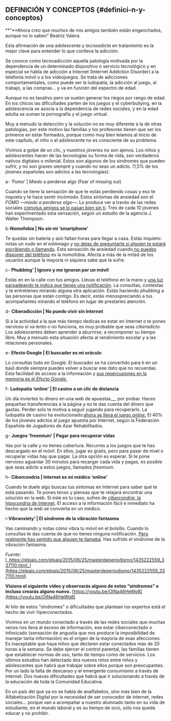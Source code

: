 ## DEFINICIÓN Y CONCEPTOS {#definici-n-y-conceptos}

**“**Ahora creo que muchos de mis amigos también están enganchados, aunque no lo saben” Beatriz Valera.

Esta afirmación de una adolescente y _tecnoadicta_ en tratamiento es la mejor clave para entender lo que conlleva la adicción.

Se conoce como tecnoadicción aquella patología motivada por la dependencia de un determinado dispositivo o servicio tecnológico y en especial se habla de adicción a Internet (Internet Addiction Disorder) a la telefonía móvil o a los videojuegos. Se trata de adicciones comportamentales, como puede ser la ludopatía, la adicción al juego, al trabajo, a las compras… y va en función del espectro de edad.

Aunque no es taxativo pero se suelen generar los riegos por rango de edad. En los chicos las dificultades parten de los juegos y el cyberbullying, en la adolescencia se asocia a la dependencia de redes sociales, y en la edad adulta se suman la pornografía y el juego virtual.

Muy a menudo la detección y la solución no es muy diferente a la de otras patologías, por este motivo las familias y los profesores tienen que ser los primeros en estar formados, porque como muy bien leíamos al inicio de este capítulo, el niño o el adolescente no es consciente de su problema.

Vivimos a golpe de un clic, y nuestros jóvenes no son ajenos. Los niños y adolescentes hacen de las tecnologías su forma de vida, son verdaderos nativos digitales o milenial. Estos son algunos de los síndromes que pueden sufrir, y no son graves siempre y cuando no seas un adicto. (1,5% de los jóvenes españoles son adictos a las tecnologías):

a- ‘Fomo’ | Miedo a perderse algo (Fear of missing out)

Cuando se tiene la sensación de que te estás perdiendo cosas y eso te inquieta y te hace sentir incómodo. Estos síntomas de ansiedad son el _FOMO_ —_miedo a perderse algo—_. Lo produce ver a través de las redes sociales [cómo](https://elpais.com/elpais/2013/11/01/eps/1383326586_229973.html)[](https://elpais.com/elpais/2013/11/01/eps/1383326586_229973.html)[tus amigos se lo pasan bien sin ti](https://elpais.com/elpais/2013/11/01/eps/1383326586_229973.html). Tres de cada 10 jóvenes han experimentado esta sensación, según un estudio de la agencia J. Walter Thompson.

b-**Nomofobia | No sin mi ‘smartphone’**

Te quedas sin batería y aún faltan horas para llegar a casa. Estás inquieto: notas un nudo en el estómago y [no dejas de preguntarte si alguien te estará escribiendo o llamando](https://elpais.com/elpais/2015/06/26/masterdeperiodismo/1435340490_485389.html). Esta sensación de ansiedad cuando[ no puedes disponer del teléfono](https://tecnologia.elpais.com/tecnologia/2015/01/21/actualidad/1421851734_781562.html) es la nomofobia. Afecta a más de la mitad de los usuarios aunque la mayoría ni siquiera sabe que la sufre.

c- **Phubbing’ | Ignoro y me ignoran por un móvil**

Estás en en la calle con tus amigos. Llevas el teléfono en la mano y [una luz parpadeando te indica que tienes una notificación](https://elpais.com/elpais/2015/06/04/videos/1433434942_088922.html). La consultas, contestas y te entretienes mirando alguna otra aplicación. Estás haciendo _phubbing_ a las personas que están contigo. Es decir, estás menospreciando a tus acompañantes mirando el teléfono en lugar de prestarles atención.

d- **Ciberadicción | No puedo vivir sin Internet**

Si a la actividad a la que más tiempo dedicas es estar en Internet o te pones nervioso si va lento o no funciona, es muy probable que seas _ciberadicto_. Los adolescentes deben aprender a aburrirse, a recomponer su tiempo libre. Muy a menudo esta situación afecta al rendimiento escolar y a las relaciones personales.

e- **Efecto Google | El buscador es mi oráculo**

Lo consultas todo en Google. El buscador se ha convertido para ti en un baúl donde siempre puedes volver a buscar ese dato que no recuerdas. Esta facilidad de acceso a la información y [sus repercusiones en la memoria es el ](https://tecnologia.elpais.com/tecnologia/2011/07/15/actualidad/1310720463_850215.html)[_Efecto Google_](https://tecnologia.elpais.com/tecnologia/2011/07/15/actualidad/1310720463_850215.html)[.](https://tecnologia.elpais.com/tecnologia/2011/07/15/actualidad/1310720463_850215.html)

f- **Ludopatía ‘online’ | El casino a un clic de distancia**

Un día inviertes tu dinero en una web de apuestas_,_ por probar. Haces pequeñas transferencias a la página y no te das cuenta del dinero que gastas. Perder solo te motiva a seguir jugando para recuperarlo. La ludopatía de casino ha evolucionado:[](https://politica.elpais.com/politica/2015/04/29/actualidad/1430303082_588616.html)[ahora se lleva el juego ](https://politica.elpais.com/politica/2015/04/29/actualidad/1430303082_588616.html)[_online_](https://politica.elpais.com/politica/2015/04/29/actualidad/1430303082_588616.html)[.](https://politica.elpais.com/politica/2015/04/29/actualidad/1430303082_588616.html) El 40% de los jóvenes adictos al juego apuesta por Internet, según la Federación Española de Jugadores de Azar Rehabilitados.

g- **Juegos ‘freemium’ | Pagar para recuperar vidas**

Vas por la calle y no tienes cobertura. Recurres a los juegos que te has descargado en el móvil. En ellos, jugar es gratis, pero para pasar de nivel o recuperar vidas hay que pagar. La otra opción es esperar. Si te pone nervioso aguardar 30 minutos para recargar cada vida y pagas, es posible que seas adicto a estos juegos, llamados _freemium_.

h- **Cibercondría | Internet es mi médico ‘online’**

Cuando te duele algo buscas tus síntomas en Internet para saber qué te está pasando. Te pones tenso y piensas que te relajará encontrar una solución en la web. Si este es tu caso, sufres de [_cibercondría_](https://sociedad.elpais.com/sociedad/2013/06/04/actualidad/1370360469_652936.html)[, la hipocondría de Internet](https://sociedad.elpais.com/sociedad/2013/06/04/actualidad/1370360469_652936.html). El acceso a la información fácil e inmediato ha hecho que la web se convierta en un médico.

i-**Vibranxiety’ | El síndrome de la vibración fantasma**

Vas caminando y notas cómo vibra tu móvil en el bolsillo. Cuando lo consultas te das cuenta de que no tienes ninguna notificación. [Pero realmente has sentido que alguien te llamaba](https://elpais.com/elpais/2014/09/15/buenavida/1410799521_951286.html). Has sufrido el síndrome de la vibración fantasma.

_Fuente:_ [_https://elpais.com/elpais/2015/06/25/masterdeperiodismo/1435222559_337110.html_](https://elpais.com/elpais/2015/06/25/masterdeperiodismo/1435222559_337110.html)

**Visiona el siguiente vídeo y observarás alguno de estos “síndromes” o incluso crearás alguno nuevo.** [https://youtu.be/OINa46HeWg8](https://youtu.be/OINa46HeWg8)

Al hilo de estos “síndromes” o dificultades que plantean los expertos está el hecho de vivir hiperconectados.

Vivimos en un mundo conectado a través de las redes sociales que muchas veces nos lleva al exceso de información, ese estar ciberconectado o infoxicado (sensación de angustia que nos produce la imposibilidad de manejar tanta información) es el origen de la mayoría de esas afecciones. Es inaceptable que haya niños que declaren estar conectados más de 20 horas a la semana. Se debe ejercer el control parental, las familias tienen que establecer normas de uso, tanto de tiempo como de servicios. Los últimos estudios han detectado dos nuevos retos entre niños y adolescentes que habrá que trabajar sobre ellos porque son preocupantes. Por un lado la falta de descanso y el emergente consumismo a través de internet. Dos nuevas dificultades que habrá que ir solucionando a través de la educación de toda la Comunidad Educativa.

En un país del que ya no se habla de analfabetos, sino más bien de la Alfabetización Digital por la necesidad de ser conocedor de internet, redes sociales… porque van a acompañar a nuestro alumnado tanto en su vida de estudiante, en el mundo laboral y es su tiempo de ocio, sólo nos queda educar y no prohibir.